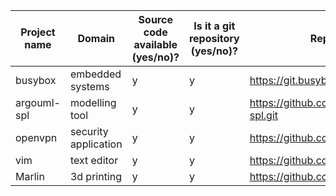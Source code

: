  Project name | Domain               | Source code available (**y**es/**n**o)? | Is it a git repository (**y**es/**n**o)? | Repository URL                                | Clone URL                                            | Estimated number of commits 
--------------|----------------------|-----------------------------------------|------------------------------------------|-----------------------------------------------|------------------------------------------------------|-----------------------------
 busybox      | embedded systems     | y                                       | y                                        | https://git.busybox.net/busybox               | https://gitlab.inf.unibe.ch/SEG/datasets/busybox.git | 17,447                      
 argouml-spl  | modelling tool       | y                                       | y                                        | https://github.com/marcusvnac/argouml-spl.git | https://github.com/marcusvnac/argouml-spl.git        | 23                          
 openvpn      | security application | y                                       | y                                        | https://github.com/OpenVPN/openvpn            | https://gitlab.inf.unibe.ch/SEG/datasets/openvpn.git     | 3,118                       
 vim          | text editor          | y                                       | y                                        | https://github.com/vim/vim                    | https://gitlab.inf.unibe.ch/SEG/datasets/vim.git         | 15,274                      
Marlin | 3d printing             | y                                       | y                                 | https://github.com/MarlinFirmware/Marlin                     | https://gitlab.inf.unibe.ch/SEG/datasets/Marlin.git                     | 18,880
